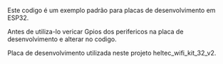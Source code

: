 Este codigo é um exemplo padrão para placas de desenvolvimento em ESP32.

Antes de utiliza-lo vericar Gpios dos perifericos na placa de desenvolvimento e alterar no codigo.

Placa de desenvolvimento utilizada neste projeto heltec_wifi_kit_32_v2.